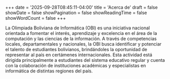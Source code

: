 +++
date = '2025-09-28T08:45:11-04:00'
title = 'Acerca de'
draft = false
showDate = false
showPagination = false
showReadingTime = false
showWordCount = false
+++

La Olimpiada Boliviana de Informática (OBI) es una iniciativa nacional orientada a fomentar el interés, aprendizaje y excelencia en el área de la computación y las ciencias de la información. A través de competencias locales, departamentales y nacionales, la OBI busca identificar y potenciar el talento de estudiantes bolivianos, brindándoles la oportunidad de representar al país en certámenes internacionales. Esta actividad está dirigida principalmente a estudiantes del sistema educativo regular y cuenta con la colaboración de instituciones académicas y especialistas en informática de distintas regiones del país.
